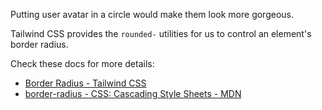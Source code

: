 Putting user avatar in a circle would make them look more gorgeous.

Tailwind CSS provides the `rounded-` utilities for us to control an element's border radius.

Check these docs for more details:
-   [Border Radius - Tailwind CSS](https://tailwindcss.com/docs/border-radius)
-   [border-radius - CSS: Cascading Style Sheets - MDN](https://developer.mozilla.org/en-US/docs/Web/CSS/border-radius)

